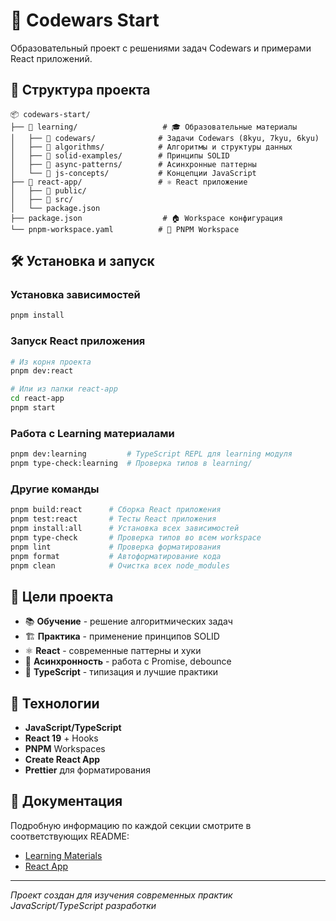 # 🚀 Codewars Start

Образовательный проект с решениями задач Codewars и примерами React приложений.

## 📁 Структура проекта

```
📦 codewars-start/
├── 📁 learning/                   # 🎓 Образовательные материалы
│   ├── 📁 codewars/              # Задачи Codewars (8kyu, 7kyu, 6kyu)
│   ├── 📁 algorithms/            # Алгоритмы и структуры данных
│   ├── 📁 solid-examples/        # Принципы SOLID
│   ├── 📁 async-patterns/        # Асинхронные паттерны
│   └── 📁 js-concepts/           # Концепции JavaScript
├── 📁 react-app/                 # ⚛️ React приложение
│   ├── 📁 public/
│   ├── 📁 src/
│   └── package.json
├── package.json                  # 🏠 Workspace конфигурация
└── pnpm-workspace.yaml          # 🔧 PNPM Workspace
```

## 🛠 Установка и запуск

### Установка зависимостей
```bash
pnpm install
```

### Запуск React приложения
```bash
# Из корня проекта
pnpm dev:react

# Или из папки react-app
cd react-app
pnpm start
```

### Работа с Learning материалами
```bash
pnpm dev:learning         # TypeScript REPL для learning модуля
pnpm type-check:learning  # Проверка типов в learning/
```

### Другие команды
```bash
pnpm build:react      # Сборка React приложения
pnpm test:react       # Тесты React приложения
pnpm install:all      # Установка всех зависимостей
pnpm type-check       # Проверка типов во всем workspace
pnpm lint             # Проверка форматирования
pnpm format           # Автоформатирование кода
pnpm clean            # Очистка всех node_modules
```

## 🎯 Цели проекта

- 📚 **Обучение** - решение алгоритмических задач
- 🏗 **Практика** - применение принципов SOLID
- ⚛️ **React** - современные паттерны и хуки
- 🔄 **Асинхронность** - работа с Promise, debounce
- 📝 **TypeScript** - типизация и лучшие практики

## 🔧 Технологии

- **JavaScript/TypeScript**
- **React 19** + Hooks
- **PNPM** Workspaces
- **Create React App**
- **Prettier** для форматирования

## 📖 Документация

Подробную информацию по каждой секции смотрите в соответствующих README:
- [Learning Materials](./learning/README.md)
- [React App](./react-app/README.md)

---

*Проект создан для изучения современных практик JavaScript/TypeScript разработки*